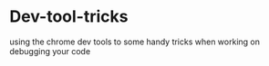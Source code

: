 # Dev-tool-tricks
using the chrome dev tools to some handy tricks when working on  debugging your code
